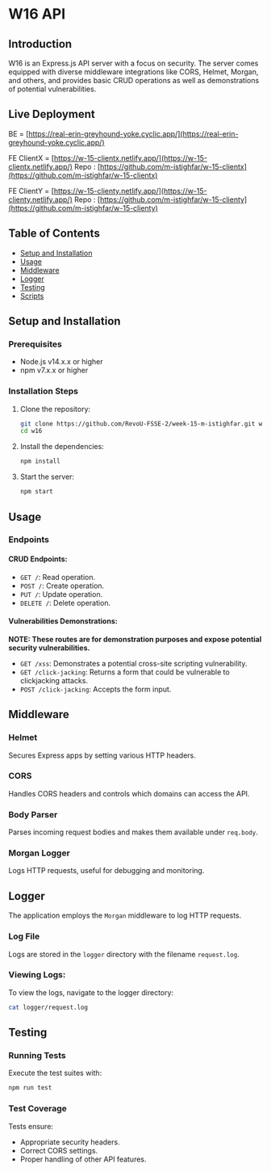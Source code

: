 # W16 API 

## Introduction
W16 is an Express.js API server with a focus on security. The server comes equipped with diverse middleware integrations like CORS, Helmet, Morgan, and others, and provides basic CRUD operations as well as demonstrations of potential vulnerabilities.

## Live Deployment

BE = [https://real-erin-greyhound-yoke.cyclic.app/](https://real-erin-greyhound-yoke.cyclic.app/)

FE ClientX = [https://w-15-clientx.netlify.app/](https://w-15-clientx.netlify.app/) 
Repo : [https://github.com/m-istighfar/w-15-clientx](https://github.com/m-istighfar/w-15-clientx)


FE ClientY = [https://w-15-clienty.netlify.app/](https://w-15-clienty.netlify.app/)
Repo : [https://github.com/m-istighfar/w-15-clienty](https://github.com/m-istighfar/w-15-clienty)

## Table of Contents
- [Setup and Installation](#setup-and-installation)
- [Usage](#usage)
- [Middleware](#middleware)
- [Logger](#logger)
- [Testing](#testing)
- [Scripts](#scripts)

## Setup and Installation

### Prerequisites
- Node.js v14.x.x or higher
- npm v7.x.x or higher

### Installation Steps
1. Clone the repository:
    ```sh
    git clone https://github.com/RevoU-FSSE-2/week-15-m-istighfar.git w16
    cd w16
    ```
2. Install the dependencies:
    ```sh
    npm install
    ```
3. Start the server:
    ```sh
    npm start
    ```

## Usage

### Endpoints

#### CRUD Endpoints:
- `GET /`: Read operation.
- `POST /`: Create operation.
- `PUT /`: Update operation.
- `DELETE /`: Delete operation.

#### Vulnerabilities Demonstrations:
**NOTE: These routes are for demonstration purposes and expose potential security vulnerabilities.**
- `GET /xss`: Demonstrates a potential cross-site scripting vulnerability.
- `GET /click-jacking`: Returns a form that could be vulnerable to clickjacking attacks.
- `POST /click-jacking`: Accepts the form input.

## Middleware

### Helmet
Secures Express apps by setting various HTTP headers.

### CORS
Handles CORS headers and controls which domains can access the API.

### Body Parser
Parses incoming request bodies and makes them available under `req.body`.

### Morgan Logger
Logs HTTP requests, useful for debugging and monitoring.

## Logger

The application employs the `Morgan` middleware to log HTTP requests. 

### Log File
Logs are stored in the `logger` directory with the filename `request.log`.

### Viewing Logs:
To view the logs, navigate to the logger directory:

```sh
cat logger/request.log
```


## Testing

### Running Tests
Execute the test suites with:
```sh
npm run test
```

### Test Coverage
Tests ensure:
- Appropriate security headers.
- Correct CORS settings.
- Proper handling of other API features.